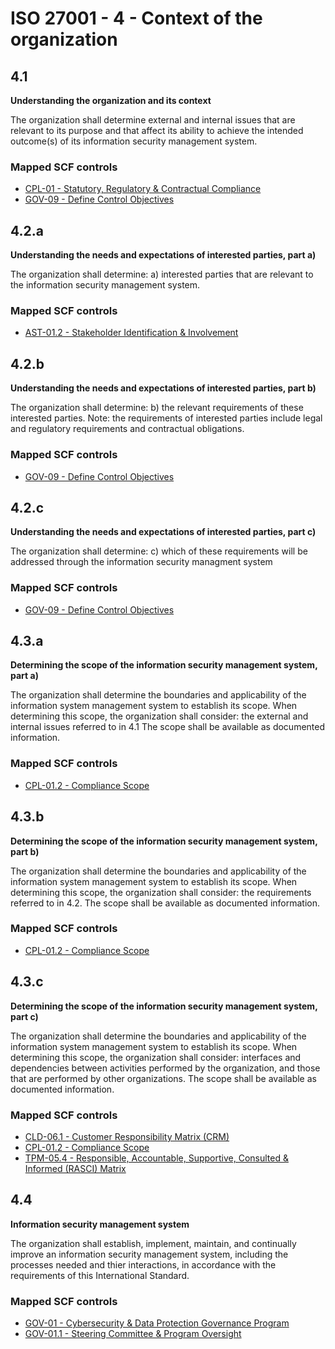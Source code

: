 # ISO 27001 - 4 - Context of the organization
## 4.1
**Understanding the organization and its context**

The organization shall determine external and internal issues that are relevant to its purpose and that affect its ability to achieve the intended outcome(s) of its information security management system.
  
### Mapped SCF controls
- [CPL-01 - Statutory, Regulatory & Contractual Compliance](../scf/cpl-01-statutory,regulatory&contractualcompliance.md)
- [GOV-09 - Define Control Objectives](../scf/gov-09-definecontrolobjectives.md)
  
## 4.2.a
**Understanding the needs and expectations of interested parties, part a)**

The organization shall determine: a) interested parties that are relevant to the information security management system.
  
### Mapped SCF controls
- [AST-01.2 - Stakeholder Identification & Involvement](../scf/ast-012-stakeholderidentification&involvement.md)
  
## 4.2.b
**Understanding the needs and expectations of interested parties, part b)**

The organization shall determine: b) the relevant requirements of these interested parties. Note: the requirements of interested parties  include legal and regulatory requirements and contractual obligations.
  
### Mapped SCF controls
- [GOV-09 - Define Control Objectives](../scf/gov-09-definecontrolobjectives.md)
  
## 4.2.c
**Understanding the needs and expectations of interested parties, part c)**

The organization shall determine: c) which of these requirements will be addressed through the information security managment system
  
### Mapped SCF controls
- [GOV-09 - Define Control Objectives](../scf/gov-09-definecontrolobjectives.md)
  
## 4.3.a
**Determining the scope of the information security management system, part a)**

The organization shall determine the boundaries and applicability of the information system management system to establish its scope. When determining this scope, the organization shall consider: the external and internal issues referred to in 4.1 The scope shall be available as documented information.
  
### Mapped SCF controls
- [CPL-01.2 - Compliance Scope](../scf/cpl-012-compliancescope.md)
  
## 4.3.b
**Determining the scope of the information security management system, part b)**

The organization shall determine the boundaries and applicability of the information system management system to establish its scope. When determining this scope, the organization shall consider: the requirements referred to in 4.2. The scope shall be available as documented information.
  
### Mapped SCF controls
- [CPL-01.2 - Compliance Scope](../scf/cpl-012-compliancescope.md)
  
## 4.3.c
**Determining the scope of the information security management system, part c)**

The organization shall determine the boundaries and applicability of the information system management system to establish its scope. When determining this scope, the organization shall consider: interfaces and dependencies between activities performed by the organization, and those that are performed by other organizations. The scope shall be available as documented information.
  
### Mapped SCF controls
- [CLD-06.1 - Customer Responsibility Matrix (CRM)](../scf/cld-061-customerresponsibilitymatrix(crm).md)
- [CPL-01.2 - Compliance Scope](../scf/cpl-012-compliancescope.md)
- [TPM-05.4 - Responsible, Accountable, Supportive, Consulted & Informed (RASCI) Matrix](../scf/tpm-054-responsible,accountable,supportive,consulted&informed(rasci)matrix.md)
  
## 4.4
**Information security management system**

The organization shall establish, implement, maintain, and continually improve an information security management system, including the processes needed and thier interactions, in accordance with the requirements of this International Standard.
  
### Mapped SCF controls
- [GOV-01 - Cybersecurity & Data Protection Governance Program](../scf/gov-01-cybersecurity&dataprotectiongovernanceprogram.md)
- [GOV-01.1 - Steering Committee & Program Oversight](../scf/gov-011-steeringcommittee&programoversight.md)
  